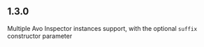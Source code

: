 ## 1.3.0

Multiple Avo Inspector instances support, with the optional `suffix` constructor parameter
